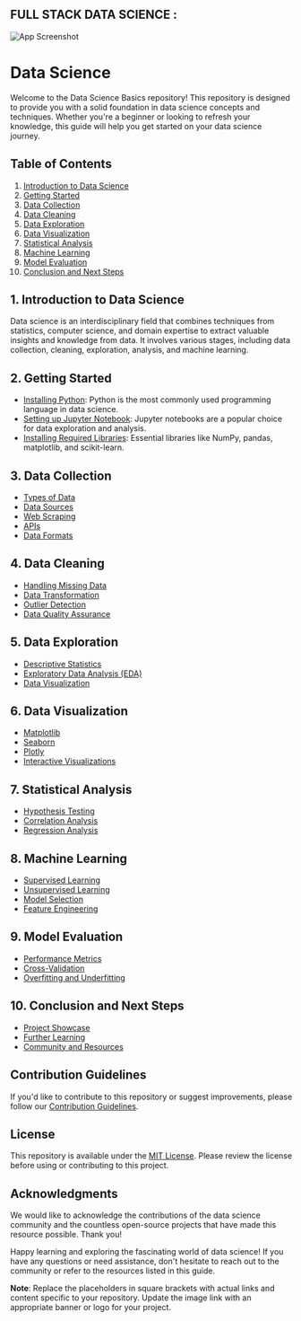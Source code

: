 
## FULL STACK DATA SCIENCE :

![App Screenshot](https://th.bing.com/th/id/OIP.mIn_AFkLGjuJyL2NDKNE8AHaE8?pid=ImgDet&rs=1)

# Data Science 

Welcome to the Data Science Basics repository! This repository is designed to provide you with a solid foundation in data science concepts and techniques. Whether you're a beginner or looking to refresh your knowledge, this guide will help you get started on your data science journey.

## Table of Contents

1. [Introduction to Data Science](#introduction-to-data-science)
2. [Getting Started](#getting-started)
3. [Data Collection](#data-collection)
4. [Data Cleaning](#data-cleaning)
5. [Data Exploration](#data-exploration)
6. [Data Visualization](#data-visualization)
7. [Statistical Analysis](#statistical-analysis)
8. [Machine Learning](#machine-learning)
9. [Model Evaluation](#model-evaluation)
10. [Conclusion and Next Steps](#conclusion-and-next-steps)

## 1. Introduction to Data Science

Data science is an interdisciplinary field that combines techniques from statistics, computer science, and domain expertise to extract valuable insights and knowledge from data. It involves various stages, including data collection, cleaning, exploration, analysis, and machine learning.

## 2. Getting Started

- [Installing Python](https://www.python.org/downloads/): Python is the most commonly used programming language in data science.
- [Setting up Jupyter Notebook](https://jupyter.org/install): Jupyter notebooks are a popular choice for data exploration and analysis.
- [Installing Required Libraries](https://pypi.org/): Essential libraries like NumPy, pandas, matplotlib, and scikit-learn.

## 3. Data Collection

- [Types of Data](#data-types)
- [Data Sources](#data-sources)
- [Web Scraping](#web-scraping)
- [APIs](#apis)
- [Data Formats](#data-formats)

## 4. Data Cleaning

- [Handling Missing Data](#missing-data)
- [Data Transformation](#data-transformation)
- [Outlier Detection](#outlier-detection)
- [Data Quality Assurance](#data-quality)

## 5. Data Exploration

- [Descriptive Statistics](#descriptive-statistics)
- [Exploratory Data Analysis (EDA)](#eda)
- [Data Visualization](#data-visualization)

## 6. Data Visualization

- [Matplotlib](#matplotlib)
- [Seaborn](#seaborn)
- [Plotly](#plotly)
- [Interactive Visualizations](#interactive-visualizations)

## 7. Statistical Analysis

- [Hypothesis Testing](#hypothesis-testing)
- [Correlation Analysis](#correlation-analysis)
- [Regression Analysis](#regression-analysis)

## 8. Machine Learning

- [Supervised Learning](#supervised-learning)
- [Unsupervised Learning](#unsupervised-learning)
- [Model Selection](#model-selection)
- [Feature Engineering](#feature-engineering)

## 9. Model Evaluation

- [Performance Metrics](#performance-metrics)
- [Cross-Validation](#cross-validation)
- [Overfitting and Underfitting](#overfitting-and-underfitting)

## 10. Conclusion and Next Steps

- [Project Showcase](#project-showcase)
- [Further Learning](#further-learning)
- [Community and Resources](#community-and-resources)

## Contribution Guidelines

If you'd like to contribute to this repository or suggest improvements, please follow our [Contribution Guidelines](CONTRIBUTING.md).

## License

This repository is available under the [MIT License](LICENSE). Please review the license before using or contributing to this project.

## Acknowledgments

We would like to acknowledge the contributions of the data science community and the countless open-source projects that have made this resource possible. Thank you!

Happy learning and exploring the fascinating world of data science! If you have any questions or need assistance, don't hesitate to reach out to the community or refer to the resources listed in this guide.


**Note**: Replace the placeholders in square brackets with actual links and content specific to your repository. Update the image link with an appropriate banner or logo for your project.
